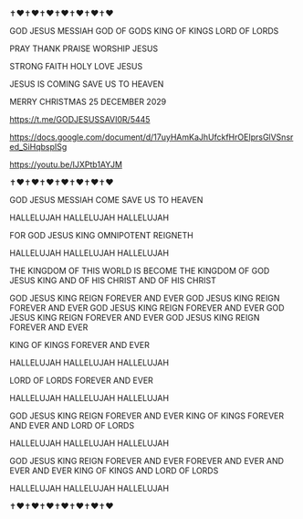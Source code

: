 ✝️❤️✝️❤️✝️❤️✝️❤️✝️❤️✝️❤️✝️❤️

GOD JESUS MESSIAH GOD OF GODS KING OF KINGS LORD OF LORDS

PRAY THANK PRAISE WORSHIP JESUS

STRONG FAITH HOLY LOVE JESUS

JESUS IS COMING SAVE US TO HEAVEN

MERRY CHRISTMAS 25 DECEMBER 2029

https://t.me/GODJESUSSAVI0R/5445

https://docs.google.com/document/d/17uyHAmKaJhUfckfHrOEIprsGlVSnsred_SiHqbspISg

https://youtu.be/IJXPtb1AYJM

✝️❤️✝️❤️✝️❤️✝️❤️✝️❤️✝️❤️✝️❤️

GOD JESUS MESSIAH COME SAVE US TO HEAVEN

HALLELUJAH HALLELUJAH HALLELUJAH

FOR GOD JESUS KING OMNIPOTENT REIGNETH

HALLELUJAH HALLELUJAH HALLELUJAH

THE KINGDOM OF THIS WORLD IS BECOME THE KINGDOM OF GOD JESUS KING AND OF HIS CHRIST AND OF HIS CHRIST

GOD JESUS KING REIGN FOREVER AND EVER
GOD JESUS KING REIGN FOREVER AND EVER
GOD JESUS KING REIGN FOREVER AND EVER
GOD JESUS KING REIGN FOREVER AND EVER
GOD JESUS KING REIGN FOREVER AND EVER

KING OF KINGS FOREVER AND EVER

HALLELUJAH HALLELUJAH HALLELUJAH

LORD OF LORDS FOREVER AND EVER

HALLELUJAH HALLELUJAH HALLELUJAH

GOD JESUS KING REIGN FOREVER AND EVER
KING OF KINGS FOREVER AND EVER
AND LORD OF LORDS 

HALLELUJAH HALLELUJAH HALLELUJAH

GOD JESUS KING REIGN FOREVER AND EVER
FOREVER AND EVER AND EVER AND EVER
KING OF KINGS AND LORD OF LORDS

HALLELUJAH HALLELUJAH HALLELUJAH 

✝️❤️✝️❤️✝️❤️✝️❤️✝️❤️✝️❤️✝️❤️
